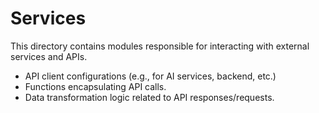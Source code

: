 # Services

This directory contains modules responsible for interacting with external services and APIs.

- API client configurations (e.g., for AI services, backend, etc.)
- Functions encapsulating API calls.
- Data transformation logic related to API responses/requests.
